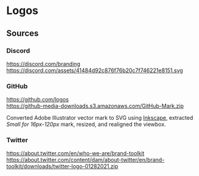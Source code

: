 # Logos

## Sources

### Discord

<https://discord.com/branding>  
<https://discord.com/assets/41484d92c876f76b20c7f746221e8151.svg>

### GitHub

<https://github.com/logos>  
<https://github-media-downloads.s3.amazonaws.com/GitHub-Mark.zip>

Converted Adobe Illustrator vector mark to SVG using [Inkscape], extracted
_Small for 16px-120px_ mark, resized, and realigned the viewbox.

### Twitter

<https://about.twitter.com/en/who-we-are/brand-toolkit>  
<https://about.twitter.com/content/dam/about-twitter/en/brand-toolkit/downloads/twitter-logo-01282021.zip>

[inkscape]: https://inkscape.org/
